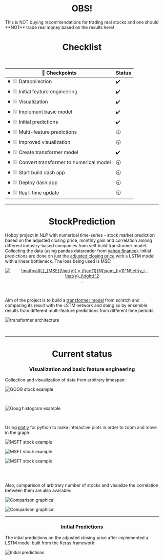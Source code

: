 <h1 align="center"> OBS! </h1>
This is NOT buying recommendations for trading real stocks and one should **NOT** trade real money based on the results here! 

<h1 align = "center"> Checklist </h1>
<br>

| 📌 Checkpoints                                              | Status |
| ------------------------------------------------- | ----   |
| ◾ <input type="checkbox" disabled checked /> Datacollection  |  :heavy_check_mark:    |
| ◾ <input type="checkbox" disabled  checked/>  Initial feature engineering |  :heavy_check_mark:    |
| ◾ <input type="checkbox" disabled  checked/> Visualization |  :heavy_check_mark:    |
| ◾ <input type="checkbox" disabled  checked/> Implement basic model |  :heavy_check_mark:    |
| ◾ <input type="checkbox" disabled  checked/> Initial predictions |  :heavy_check_mark:    |
| ◾ <input type="checkbox" disabled  checked/> Multi-feature predictions |   :clock930:   |
| ◾ <input type="checkbox" disabled  checked/> Improved visualization |  :clock930:    |
| ◾ <input type="checkbox" disabled  checked/> Create transformer model |  :heavy_check_mark:    |
| ◾ <input type="checkbox" disabled  checked/> Convert transformer to numerical model |  :clock930:   |
| ◾ <input type="checkbox" disabled  checked/> Start build dash app |  :clock930:    |
| ◾ <input type="checkbox" disabled  checked/> Deploy dash app |  :clock930:    |
| ◾ <input type="checkbox" disabled  checked/> Real-time update |  :clock930:    |



<hr>
           


<h1 align="center"> StockPrediction </h1>

Hobby project in NLP with numerical time-series - stock market prediction based on the adjusted closing price, monthly gain and correlation among different industry-based companies from self build transformer model. Collecting the data (using pandas datareader from [yahoo finance](https://finance.yahoo.com/)). Initial predictions are done on just the [adjusted closing price](https://www.investopedia.com/terms/a/adjusted_closing_price.asp) with a LSTM model with a linear bottleneck. The loss being used is MSE: 

<p align="center">
<a href="https://www.codecogs.com/eqnedit.php?latex=\mathcal{L}_{MSE}(\hat{y})&space;=&space;\frac{1}{N}\sum_{i=1}^N\left(y_i&space;-&space;\hat{y}_i\right)^2" target="_blank">
<img src="https://latex.codecogs.com/gif.latex?\mathcal{L}_{MSE}(\hat{y})&space;=&space;\frac{1}{N}\sum_{i=1}^N\left(y_i&space;-&space;\hat{y}_i\right)^2" class="center" title="\mathcal{L}_{MSE}(\hat{y}) = \frac{1}{N}\sum_{i=1}^N\left(y_i - \hat{y}_i\right)^2" /></a>. 
</p>

<br>

Aim of the project is to build a [transformer model](https://papers.nips.cc/paper/2017/file/3f5ee243547dee91fbd053c1c4a845aa-Paper.pdf) from scratch and comparing its result with the LSTM network and doing so by ensemble results from different multi-feature predictions from different time periods. 

![transformer architecture](https://lilianweng.github.io/lil-log/assets/images/transformer.png?raw=true)

<br>
<hr>
<h1 align = "center"> Current status </h1>
<h3 align = "center"> Visualization and basic feature engineering </h3>
Collection and visualization of data from arbitrary timespan:

![GOOG stock example](https://github.com/olof98johansson/StockPrediction/blob/main/demonstration_images/goog_stocks_ex.png?raw=true)

<br>

![Goog histogram example](https://github.com/olof98johansson/StockPrediction/blob/main/demonstration_images/goog_stocks_hist_ex.png?raw=true)

<br>

Using [plotly](https://plotly.com/python/) for python to make interactive plots in order to zoom and move in the graph:

![MSFT stock example](https://github.com/olof98johansson/StockPrediction/blob/main/demonstration_images/msft_stocks_ex.png?raw=true)

![MSFT stock example](https://github.com/olof98johansson/StockPrediction/blob/main/demonstration_images/msft_stocks_square_ex.png?raw=true)

![MSFT stock example](https://github.com/olof98johansson/StockPrediction/blob/main/demonstration_images/msft_stocks_zoom_ex.png?raw=true)

<br>
<br>

Also, comparison of arbitrary number of stocks and visualize the correlation between them are also available:

![Comparison graphical](https://github.com/olof98johansson/StockPrediction/blob/main/demonstration_images/graph_corr.png?raw=true)

![Comparison graphical](https://github.com/olof98johansson/StockPrediction/blob/main/demonstration_images/corr_matrix.png?raw=true)

<hr>

<h3 align = "center"> Initial Predictions </h3>
The intial predictions on the adjusted closing price after implemented a LSTM model built from the Keras framework:

![Initial predictions](https://github.com/olof98johansson/StockPrediction/blob/main/demonstration_images/goog_pred_ex.png?raw=true)





